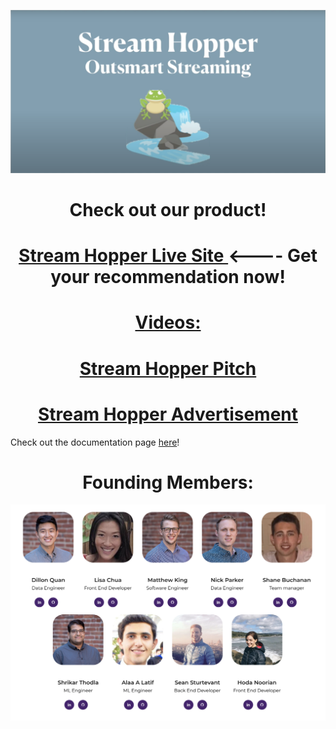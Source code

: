 <p align = 'center'>
  <img src=srthop_logo.png width = 700>
  </p>

<h1 align = 'center'><b>Check out our product!</b></h1>

<h1 align = 'center'><a href="http://www.streamhopper.video/">Stream Hopper Live Site </a><---- Get your recommendation now!</h1>

<h1 align = 'center'><u>Videos:</u></h1>

<h1 align = 'center'><a href="https://youtu.be/LxyyNk5sFxc">Stream Hopper Pitch</a></h1>

<h1 align = 'center'><a href="https://youtu.be/n6VAeDgY7sI">Stream Hopper Advertisement</a></h1>


Check out the documentation page [here](https://msds698.github.io/2020-product-analytics-group-project-group1/)!

<h1 align = 'center'><b>Founding Members:</b></h1>

<p align = 'center'>
  <img src=founding_members.png width = 700>
  </p>
